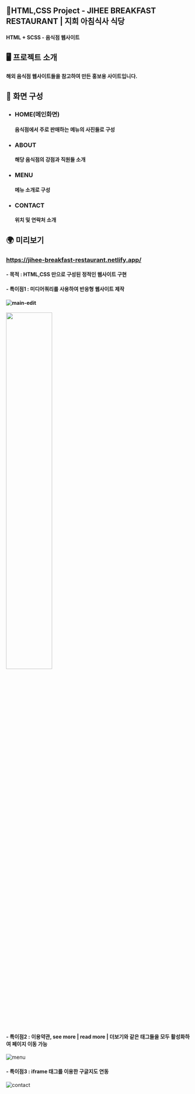 ##  📍HTML,CSS Project - JIHEE BREAKFAST RESTAURANT | 지희 아침식사 식당 

#### HTML + SCSS - 음식점 웹사이트

## 🖥 프로젝트 소개

#### 해외 음식점 웹사이트들을 참고하여 만든 홍보용 사이트입니다.


##  📄 화면 구성

- ### HOME(메인화면)</br>
    #### 음식점에서 주로 판매하는 메뉴의 사진들로 구성
- ### ABOUT</br>
    #### 해당 음식점의 강점과 직원들 소개
- ### MENU</br>
    #### 메뉴 소개로 구성
- ### CONTACT</br>
    #### 위치 및 연락처 소개

## 🌍 미리보기
### https://jihee-breakfast-restaurant.netlify.app/
#### - 목적 : HTML,CSS 만으로 구성된 정적인 웹사이트 구현
#### - 특이점1 : 미디어쿼리를 사용하여 반응형 웹사이트 제작
#### ![main-edit](https://user-images.githubusercontent.com/102779433/219877263-5ad4c984-a677-4a37-aa97-ed4f1aafc9be.gif)

<img src="https://user-images.githubusercontent.com/102779433/219877263-5ad4c984-a677-4a37-aa97-ed4f1aafc9be.gif" width="50%"/>


#### - 특이점2 : 이용약관, see more | read more | 더보기와 같은 태그들을 모두 활성화하여 페이지 이동 가능
![menu](https://user-images.githubusercontent.com/102779433/219878704-977907b5-7879-4424-9d5c-b45f742286ca.gif)

#### - 특이점3 : iframe 태그를 이용한 구글지도 연동 
![contact](https://user-images.githubusercontent.com/102779433/219877409-b0f71f1b-03aa-4431-af40-368fde453391.gif)
